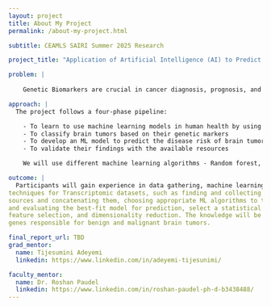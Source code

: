 ```yaml
---
layout: project
title: About My Project
permalink: /about-my-project.html

subtitle: CEAMLS SAIRI Summer 2025 Research

project_title: "Application of Artificial Intelligence (AI) to Predict Genetic Biomarkers of Brain Tumor from Transcriptomic Data Set"

problem: |
  
    Genetic Biomarkers are crucial in cancer diagnosis, prognosis, and treatment. Identifying genetic biomarkers allows for more accurate diagnosis and classification of cancer. The key issues being addressed include the high genetic variability of cancer across patients, the complexity of analyzing large-scale genomic data, and the challenge of translating research findings into practical clinical applications. Overcoming these obstacles is essential for accurately identifying biomarkers that can improve diagnosis, prognosis, and personalized treatment.

approach: |
  The project follows a four-phase pipeline:

    - To learn to use machine learning models in human health by using genomics and transcriptomic data
    - To classify brain tumors based on their genetic markers
    - To develop an ML model to predict the disease risk of brain tumors, whether they are cancerous or non-cancerous
    - To validate their findings with the available resources

    We will use different machine learning algorithms - Random forest, Naive Bayes, Support, vector machine (SVM), K-nearest neighbors (KNN), LASSO, and Ridge.

outcome: |
  Participants will gain experience in data gathering, machine learning, and deep learning
techniques for Transcriptomic datasets, such as finding and collecting data from different
sources and concatenating them, choosing appropriate ML algorithms to train and test data,
and evaluating the best-fit model for prediction, select a statistical method for validation,
feature selection, and dimensionality reduction. The knowledge will be used to classify the
genes responsible for benign and malignant brain tumors.

final_report_url: TBD
grad_mentor:
  name: Tijesumini Adeyemi
  linkedin: https://www.linkedin.com/in/adeyemi-tijesunimi/

faculty_mentor:
  name: Dr. Roshan Paudel
  linkedin: https://www.linkedin.com/in/roshan-paudel-ph-d-b3438488/
---
```

